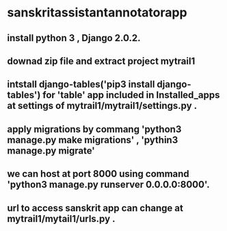 # sanskritassistantannotatorapp

## install python 3 , Django 2.0.2.
## downad zip file and extract project mytrail1 
## intstall django-tables('pip3 install django-tables') for 'table' app included in Installed_apps at settings of mytrail1/mytrail1/settings.py .
## apply migrations by commang 'python3 manage.py make migrations' , 'pythin3 manage.py migrate'
## we can host at port 8000 using command 'python3 manage.py runserver 0.0.0.0:8000'.
## url to access sanskrit app can change at mytrail1/mytail1/urls.py .
